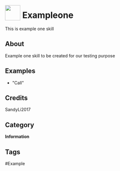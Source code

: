 # <img src="https://raw.githack.com/FortAwesome/Font-Awesome/master/svgs/solid/assistive-listening-systems.svg" card_color="#8CE0FE" width="50" height="50" style="vertical-align:bottom"/> Exampleone
This is example one skill

## About
Example one skill to be created for our testing purpose

## Examples
* "Call"

## Credits
SandyLi2017

## Category
**Information**

## Tags
#Example

